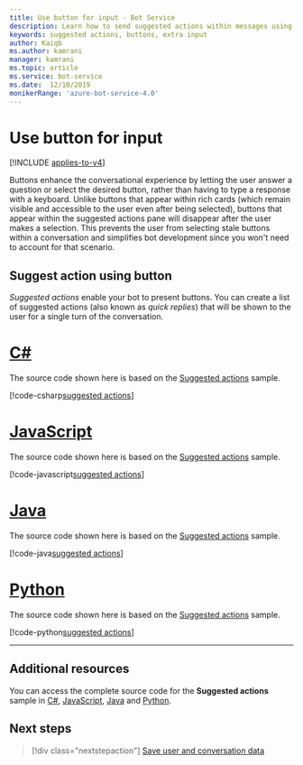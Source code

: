 ```yaml
---
title: Use button for input - Bot Service
description: Learn how to send suggested actions within messages using the Bot Framework SDK for JavaScript.
keywords: suggested actions, buttons, extra input
author: Kaiqb
ms.author: kamrani
manager: kamrani
ms.topic: article
ms.service: bot-service
ms.date:  12/10/2019
monikerRange: 'azure-bot-service-4.0'
---
```


# Use button for input

[!INCLUDE [applies-to-v4](../includes/applies-to-v4-current.md)]

Buttons enhance the conversational experience by letting the user answer a question or select the desired button, rather than having to type a response with a keyboard. Unlike buttons that appear within rich cards (which remain visible and accessible to the user even after being selected), buttons that appear within the suggested actions pane will disappear after the user makes a selection. This prevents the user from selecting stale buttons within a conversation and simplifies bot development since you won't need to account for that scenario.

## Suggest action using button

*Suggested actions* enable your bot to present buttons. You can create a list of suggested actions (also known as _quick replies_) that will be shown to the user for a single turn of the conversation.

# [C#](#tab/csharp)

The source code shown here is based on the [Suggested actions](https://aka.ms/SuggestedActionsCSharp) sample.

[!code-csharp[suggested actions](~/../botbuilder-samples/samples/csharp_dotnetcore/08.suggested-actions/Bots/SuggestedActionsBot.cs?range=80-98)]

# [JavaScript](#tab/javascript)

The source code shown here is based on the [Suggested actions](https://aka.ms/SuggestActionsJS) sample.

[!code-javascript[suggested actions](~/../botbuilder-samples/samples/javascript_nodejs/08.suggested-actions/bots/suggestedActionsBot.js?range=58-89)]

# [Java](#tab/java)

The source code shown here is based on the [Suggested actions](https://aka.ms/SuggestedActionsJava) sample.

[!code-java[suggested actions](~/../botbuilder-samples/samples/java_springboot/08.suggested-actions/src/main/java/com/microsoft/bot/sample/suggestedactions/SuggestedActionsBot.java?range=102-136)]

# [Python](#tab/python)

The source code shown here is based on the [Suggested actions](https://aka.ms/SuggestActionsPython) sample.

[!code-python[suggested actions](~/../botbuilder-samples/samples/python/08.suggested-actions/bots/suggested_actions_bot.py?range=63-81)]

---

## Additional resources

You can access the complete source code for the **Suggested actions** sample in [C#](https://aka.ms/SuggestedActionsCSharp), [JavaScript](https://aka.ms/SuggestActionsJS), [Java](https://aka.ms/SuggestedActionsJava) and [Python](https://aka.ms/SuggestActionsPython).

## Next steps

> [!div class="nextstepaction"]
> [Save user and conversation data](./bot-builder-howto-v4-state.md)
